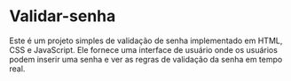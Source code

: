 # Validar-senha
Este é um projeto simples de validação de senha implementado em HTML, CSS e JavaScript. Ele fornece uma interface de usuário onde os usuários podem inserir uma senha e ver as regras de validação da senha em tempo real.

